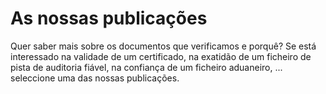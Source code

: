 # As nossas publicações

Quer saber mais sobre os documentos que verificamos e porquê? Se está interessado na validade de um certificado, na exatidão de um ficheiro de pista de auditoria fiável, na confiança de um ficheiro aduaneiro, ... seleccione uma das nossas publicações.